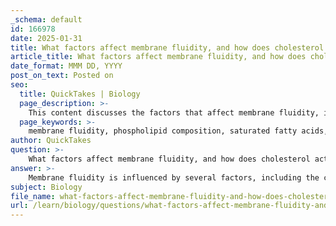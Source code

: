 ```yaml
---
_schema: default
id: 166978
date: 2025-01-31
title: What factors affect membrane fluidity, and how does cholesterol act as a fluidity buffer?
article_title: What factors affect membrane fluidity, and how does cholesterol act as a fluidity buffer?
date_format: MMM DD, YYYY
post_on_text: Posted on
seo:
  title: QuickTakes | Biology
  page_description: >-
    This content discusses the factors that affect membrane fluidity, including the role of cholesterol as a fluidity buffer, and how temperature, phospholipid composition, and fatty acid types influence membrane characteristics.
  page_keywords: >-
    membrane fluidity, phospholipid composition, saturated fatty acids, unsaturated fatty acids, cholesterol, temperature effects, lipid bilayer, fluidity buffer, cellular function, membrane integrity, fluid mosaic model
author: QuickTakes
question: >-
    What factors affect membrane fluidity, and how does cholesterol act as a fluidity buffer?
answer: >-
    Membrane fluidity is influenced by several factors, including the composition of phospholipids, the presence of cholesterol, temperature, and the types of fatty acids present in the membrane. Here’s a detailed breakdown of these factors:\n\n### Factors Affecting Membrane Fluidity\n\n1. **Phospholipid Composition**:\n   - **Saturated vs. Unsaturated Fatty Acids**: Membranes containing a higher proportion of saturated fatty acids tend to be less fluid because the straight chains of saturated fats pack closely together, making the membrane more rigid. In contrast, unsaturated fatty acids, which contain one or more double bonds, introduce kinks in the fatty acid chains, preventing tight packing and increasing fluidity.\n\n2. **Cholesterol Content**:\n   - Cholesterol is a unique lipid that intersperses itself within the phospholipid bilayer. It plays a critical role in modulating membrane fluidity. \n\n3. **Temperature**:\n   - As temperature increases, membrane fluidity generally increases because the kinetic energy of the molecules increases, allowing them to move more freely. However, if the temperature becomes too high, the membrane can become overly fluid, which may compromise its integrity.\n\n### Cholesterol as a Fluidity Buffer\n\nCholesterol acts as a fluidity buffer by stabilizing the membrane across varying temperatures:\n\n- **At High Temperatures**: Cholesterol reduces membrane fluidity by restraining the movement of phospholipids and preventing them from becoming too fluid. This helps maintain the integrity of the membrane and reduces permeability, which is crucial for cellular function.\n\n- **At Low Temperatures**: Cholesterol prevents the membrane from becoming too rigid by disrupting the regular packing of phospholipids. This ensures that the membrane remains sufficiently fluid to allow for necessary cellular processes, such as the movement of proteins and lipids within the membrane.\n\nIn summary, cholesterol is essential for maintaining optimal membrane fluidity, allowing cells to function properly under varying environmental conditions. It ensures that membranes are neither too rigid nor too fluid, thus acting as a stabilizing agent in the fluid mosaic model of cell membranes.
subject: Biology
file_name: what-factors-affect-membrane-fluidity-and-how-does-cholesterol-act-as-a-fluidity-buffer.md
url: /learn/biology/questions/what-factors-affect-membrane-fluidity-and-how-does-cholesterol-act-as-a-fluidity-buffer
---
```


&nbsp;